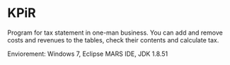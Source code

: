 # KPiR

Program for tax statement in one-man business. You can add and remove costs and revenues to the tables, check their contents and calculate tax.

Enviorement:
Windows 7, Eclipse MARS IDE, JDK 1.8.51

